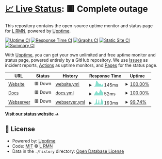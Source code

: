 # [📈 Live Status](https://statuspage.is-a.fun): <!--live status--> **🟥 Complete outage**

This repository contains the open-source uptime monitor and status page for [L RMN](https://statuspage.is-a.fun), powered by [Upptime](https://github.com/upptime/upptime).

[![Uptime CI](https://github.com/lrmn7/statuspage/workflows/Uptime%20CI/badge.svg)](https://github.com/lrmn7/statuspage/actions?query=workflow%3A%22Uptime+CI%22)
[![Response Time CI](https://github.com/lrmn7/statuspage/workflows/Response%20Time%20CI/badge.svg)](https://github.com/lrmn7/statuspage/actions?query=workflow%3A%22Response+Time+CI%22)
[![Graphs CI](https://github.com/lrmn7/statuspage/workflows/Graphs%20CI/badge.svg)](https://github.com/lrmn7/statuspage/actions?query=workflow%3A%22Graphs+CI%22)
[![Static Site CI](https://github.com/lrmn7/statuspage/workflows/Static%20Site%20CI/badge.svg)](https://github.com/lrmn7/statuspage/actions?query=workflow%3A%22Static+Site+CI%22)
[![Summary CI](https://github.com/lrmn7/statuspage/workflows/Summary%20CI/badge.svg)](https://github.com/lrmn7/statuspage/actions?query=workflow%3A%22Summary+CI%22)

With [Upptime](https://upptime.js.org), you can get your own unlimited and free uptime monitor and status page, powered entirely by a GitHub repository. We use [Issues](https://github.com/lrmn7/statuspage/issues) as incident reports, [Actions](https://github.com/lrmn7/statuspage/actions) as uptime monitors, and [Pages](https://statuspage.is-a.fun) for the status page.

<!--start: status pages-->
<!-- This summary is generated by Upptime (https://github.com/upptime/upptime) -->
<!-- Do not edit this manually, your changes will be overwritten -->
<!-- prettier-ignore -->
| URL | Status | History | Response Time | Uptime |
| --- | ------ | ------- | ------------- | ------ |
| <img alt="" src="https://icons.duckduckgo.com/ip3/meww.me.ico" height="13"> [Website](https://meww.me/) | 🟥 Down | [website.yml](https://github.com/lrmn7/statuspage/commits/HEAD/history/website.yml) | <details><summary><img alt="Response time graph" src="./graphs/website/response-time-week.png" height="20"> 145ms</summary><br><a href="https://uptime.meww.me/history/website"><img alt="Response time 120" src="https://img.shields.io/endpoint?url=https%3A%2F%2Fraw.githubusercontent.com%2Flrmn7%2Fstatuspage%2FHEAD%2Fapi%2Fwebsite%2Fresponse-time.json"></a><br><a href="https://uptime.meww.me/history/website"><img alt="24-hour response time 143" src="https://img.shields.io/endpoint?url=https%3A%2F%2Fraw.githubusercontent.com%2Flrmn7%2Fstatuspage%2FHEAD%2Fapi%2Fwebsite%2Fresponse-time-day.json"></a><br><a href="https://uptime.meww.me/history/website"><img alt="7-day response time 145" src="https://img.shields.io/endpoint?url=https%3A%2F%2Fraw.githubusercontent.com%2Flrmn7%2Fstatuspage%2FHEAD%2Fapi%2Fwebsite%2Fresponse-time-week.json"></a><br><a href="https://uptime.meww.me/history/website"><img alt="30-day response time 120" src="https://img.shields.io/endpoint?url=https%3A%2F%2Fraw.githubusercontent.com%2Flrmn7%2Fstatuspage%2FHEAD%2Fapi%2Fwebsite%2Fresponse-time-month.json"></a><br><a href="https://uptime.meww.me/history/website"><img alt="1-year response time 120" src="https://img.shields.io/endpoint?url=https%3A%2F%2Fraw.githubusercontent.com%2Flrmn7%2Fstatuspage%2FHEAD%2Fapi%2Fwebsite%2Fresponse-time-year.json"></a></details> | <details><summary><a href="https://uptime.meww.me/history/website">100.00%</a></summary><a href="https://uptime.meww.me/history/website"><img alt="All-time uptime 99.96%" src="https://img.shields.io/endpoint?url=https%3A%2F%2Fraw.githubusercontent.com%2Flrmn7%2Fstatuspage%2FHEAD%2Fapi%2Fwebsite%2Fuptime.json"></a><br><a href="https://uptime.meww.me/history/website"><img alt="24-hour uptime 100.00%" src="https://img.shields.io/endpoint?url=https%3A%2F%2Fraw.githubusercontent.com%2Flrmn7%2Fstatuspage%2FHEAD%2Fapi%2Fwebsite%2Fuptime-day.json"></a><br><a href="https://uptime.meww.me/history/website"><img alt="7-day uptime 100.00%" src="https://img.shields.io/endpoint?url=https%3A%2F%2Fraw.githubusercontent.com%2Flrmn7%2Fstatuspage%2FHEAD%2Fapi%2Fwebsite%2Fuptime-week.json"></a><br><a href="https://uptime.meww.me/history/website"><img alt="30-day uptime 99.96%" src="https://img.shields.io/endpoint?url=https%3A%2F%2Fraw.githubusercontent.com%2Flrmn7%2Fstatuspage%2FHEAD%2Fapi%2Fwebsite%2Fuptime-month.json"></a><br><a href="https://uptime.meww.me/history/website"><img alt="1-year uptime 99.96%" src="https://img.shields.io/endpoint?url=https%3A%2F%2Fraw.githubusercontent.com%2Flrmn7%2Fstatuspage%2FHEAD%2Fapi%2Fwebsite%2Fuptime-year.json"></a></details>
| <img alt="" src="https://icons.duckduckgo.com/ip3/docs.meww.me.ico" height="13"> [Docs](https://docs.meww.me/) | 🟥 Down | [docs.yml](https://github.com/lrmn7/statuspage/commits/HEAD/history/docs.yml) | <details><summary><img alt="Response time graph" src="./graphs/docs/response-time-week.png" height="20"> 52ms</summary><br><a href="https://uptime.meww.me/history/docs"><img alt="Response time 79" src="https://img.shields.io/endpoint?url=https%3A%2F%2Fraw.githubusercontent.com%2Flrmn7%2Fstatuspage%2FHEAD%2Fapi%2Fdocs%2Fresponse-time.json"></a><br><a href="https://uptime.meww.me/history/docs"><img alt="24-hour response time 39" src="https://img.shields.io/endpoint?url=https%3A%2F%2Fraw.githubusercontent.com%2Flrmn7%2Fstatuspage%2FHEAD%2Fapi%2Fdocs%2Fresponse-time-day.json"></a><br><a href="https://uptime.meww.me/history/docs"><img alt="7-day response time 52" src="https://img.shields.io/endpoint?url=https%3A%2F%2Fraw.githubusercontent.com%2Flrmn7%2Fstatuspage%2FHEAD%2Fapi%2Fdocs%2Fresponse-time-week.json"></a><br><a href="https://uptime.meww.me/history/docs"><img alt="30-day response time 79" src="https://img.shields.io/endpoint?url=https%3A%2F%2Fraw.githubusercontent.com%2Flrmn7%2Fstatuspage%2FHEAD%2Fapi%2Fdocs%2Fresponse-time-month.json"></a><br><a href="https://uptime.meww.me/history/docs"><img alt="1-year response time 79" src="https://img.shields.io/endpoint?url=https%3A%2F%2Fraw.githubusercontent.com%2Flrmn7%2Fstatuspage%2FHEAD%2Fapi%2Fdocs%2Fresponse-time-year.json"></a></details> | <details><summary><a href="https://uptime.meww.me/history/docs">100.00%</a></summary><a href="https://uptime.meww.me/history/docs"><img alt="All-time uptime 99.96%" src="https://img.shields.io/endpoint?url=https%3A%2F%2Fraw.githubusercontent.com%2Flrmn7%2Fstatuspage%2FHEAD%2Fapi%2Fdocs%2Fuptime.json"></a><br><a href="https://uptime.meww.me/history/docs"><img alt="24-hour uptime 100.00%" src="https://img.shields.io/endpoint?url=https%3A%2F%2Fraw.githubusercontent.com%2Flrmn7%2Fstatuspage%2FHEAD%2Fapi%2Fdocs%2Fuptime-day.json"></a><br><a href="https://uptime.meww.me/history/docs"><img alt="7-day uptime 100.00%" src="https://img.shields.io/endpoint?url=https%3A%2F%2Fraw.githubusercontent.com%2Flrmn7%2Fstatuspage%2FHEAD%2Fapi%2Fdocs%2Fuptime-week.json"></a><br><a href="https://uptime.meww.me/history/docs"><img alt="30-day uptime 99.96%" src="https://img.shields.io/endpoint?url=https%3A%2F%2Fraw.githubusercontent.com%2Flrmn7%2Fstatuspage%2FHEAD%2Fapi%2Fdocs%2Fuptime-month.json"></a><br><a href="https://uptime.meww.me/history/docs"><img alt="1-year uptime 99.96%" src="https://img.shields.io/endpoint?url=https%3A%2F%2Fraw.githubusercontent.com%2Flrmn7%2Fstatuspage%2FHEAD%2Fapi%2Fdocs%2Fuptime-year.json"></a></details>
| <img alt="" src="https://icons.duckduckgo.com/ip3/ws.meww.me.ico" height="13"> [Webserver](https://ws.meww.me/) | 🟥 Down | [webserver.yml](https://github.com/lrmn7/statuspage/commits/HEAD/history/webserver.yml) | <details><summary><img alt="Response time graph" src="./graphs/webserver/response-time-week.png" height="20"> 193ms</summary><br><a href="https://uptime.meww.me/history/webserver"><img alt="Response time 159" src="https://img.shields.io/endpoint?url=https%3A%2F%2Fraw.githubusercontent.com%2Flrmn7%2Fstatuspage%2FHEAD%2Fapi%2Fwebserver%2Fresponse-time.json"></a><br><a href="https://uptime.meww.me/history/webserver"><img alt="24-hour response time 347" src="https://img.shields.io/endpoint?url=https%3A%2F%2Fraw.githubusercontent.com%2Flrmn7%2Fstatuspage%2FHEAD%2Fapi%2Fwebserver%2Fresponse-time-day.json"></a><br><a href="https://uptime.meww.me/history/webserver"><img alt="7-day response time 193" src="https://img.shields.io/endpoint?url=https%3A%2F%2Fraw.githubusercontent.com%2Flrmn7%2Fstatuspage%2FHEAD%2Fapi%2Fwebserver%2Fresponse-time-week.json"></a><br><a href="https://uptime.meww.me/history/webserver"><img alt="30-day response time 159" src="https://img.shields.io/endpoint?url=https%3A%2F%2Fraw.githubusercontent.com%2Flrmn7%2Fstatuspage%2FHEAD%2Fapi%2Fwebserver%2Fresponse-time-month.json"></a><br><a href="https://uptime.meww.me/history/webserver"><img alt="1-year response time 159" src="https://img.shields.io/endpoint?url=https%3A%2F%2Fraw.githubusercontent.com%2Flrmn7%2Fstatuspage%2FHEAD%2Fapi%2Fwebserver%2Fresponse-time-year.json"></a></details> | <details><summary><a href="https://uptime.meww.me/history/webserver">99.74%</a></summary><a href="https://uptime.meww.me/history/webserver"><img alt="All-time uptime 99.75%" src="https://img.shields.io/endpoint?url=https%3A%2F%2Fraw.githubusercontent.com%2Flrmn7%2Fstatuspage%2FHEAD%2Fapi%2Fwebserver%2Fuptime.json"></a><br><a href="https://uptime.meww.me/history/webserver"><img alt="24-hour uptime 99.99%" src="https://img.shields.io/endpoint?url=https%3A%2F%2Fraw.githubusercontent.com%2Flrmn7%2Fstatuspage%2FHEAD%2Fapi%2Fwebserver%2Fuptime-day.json"></a><br><a href="https://uptime.meww.me/history/webserver"><img alt="7-day uptime 99.74%" src="https://img.shields.io/endpoint?url=https%3A%2F%2Fraw.githubusercontent.com%2Flrmn7%2Fstatuspage%2FHEAD%2Fapi%2Fwebserver%2Fuptime-week.json"></a><br><a href="https://uptime.meww.me/history/webserver"><img alt="30-day uptime 99.75%" src="https://img.shields.io/endpoint?url=https%3A%2F%2Fraw.githubusercontent.com%2Flrmn7%2Fstatuspage%2FHEAD%2Fapi%2Fwebserver%2Fuptime-month.json"></a><br><a href="https://uptime.meww.me/history/webserver"><img alt="1-year uptime 99.75%" src="https://img.shields.io/endpoint?url=https%3A%2F%2Fraw.githubusercontent.com%2Flrmn7%2Fstatuspage%2FHEAD%2Fapi%2Fwebserver%2Fuptime-year.json"></a></details>

<!--end: status pages-->

[**Visit our status website →**](https://statuspage.is-a.fun)

## 📄 License

- Powered by: [Upptime](https://github.com/upptime/upptime)
- Code: [MIT](./LICENSE) © [L RMN](https://statuspage.is-a.fun)
- Data in the `./history` directory: [Open Database License](https://opendatacommons.org/licenses/odbl/1-0/)
